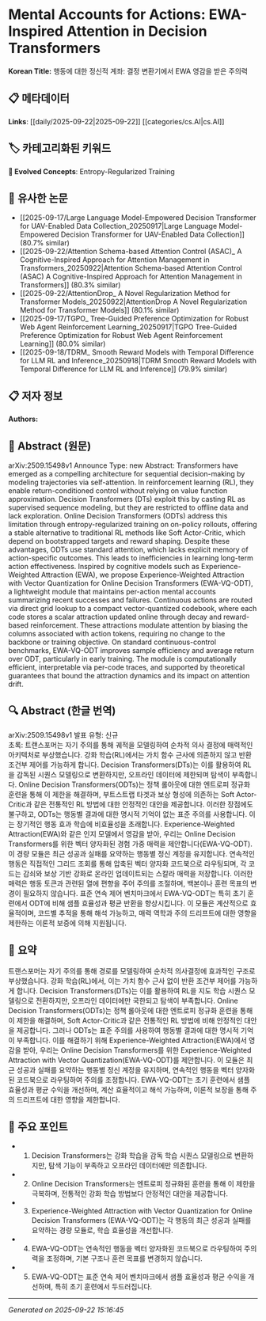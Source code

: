 # Mental Accounts for Actions: EWA-Inspired Attention in Decision Transformers

**Korean Title:** 행동에 대한 정신적 계좌: 결정 변환기에서 EWA 영감을 받은 주의력

## 📋 메타데이터

**Links**: [[daily/2025-09-22|2025-09-22]] [[categories/cs.AI|cs.AI]]

## 🏷️ 카테고리화된 키워드
**🚀 Evolved Concepts**: Entropy-Regularized Training

## 🔗 유사한 논문
- [[2025-09-17/Large Language Model-Empowered Decision Transformer for UAV-Enabled Data Collection_20250917|Large Language Model-Empowered Decision Transformer for UAV-Enabled Data Collection]] (80.7% similar)
- [[2025-09-22/Attention Schema-based Attention Control (ASAC)_ A Cognitive-Inspired Approach for Attention Management in Transformers_20250922|Attention Schema-based Attention Control (ASAC) A Cognitive-Inspired Approach for Attention Management in Transformers]] (80.3% similar)
- [[2025-09-22/AttentionDrop_ A Novel Regularization Method for Transformer Models_20250922|AttentionDrop A Novel Regularization Method for Transformer Models]] (80.1% similar)
- [[2025-09-17/TGPO_ Tree-Guided Preference Optimization for Robust Web Agent Reinforcement Learning_20250917|TGPO Tree-Guided Preference Optimization for Robust Web Agent Reinforcement Learning]] (80.0% similar)
- [[2025-09-18/TDRM_ Smooth Reward Models with Temporal Difference for LLM RL and Inference_20250918|TDRM Smooth Reward Models with Temporal Difference for LLM RL and Inference]] (79.9% similar)

## 📋 저자 정보

**Authors:** 

## 📄 Abstract (원문)

arXiv:2509.15498v1 Announce Type: new 
Abstract: Transformers have emerged as a compelling architecture for sequential decision-making by modeling trajectories via self-attention. In reinforcement learning (RL), they enable return-conditioned control without relying on value function approximation. Decision Transformers (DTs) exploit this by casting RL as supervised sequence modeling, but they are restricted to offline data and lack exploration. Online Decision Transformers (ODTs) address this limitation through entropy-regularized training on on-policy rollouts, offering a stable alternative to traditional RL methods like Soft Actor-Critic, which depend on bootstrapped targets and reward shaping. Despite these advantages, ODTs use standard attention, which lacks explicit memory of action-specific outcomes. This leads to inefficiencies in learning long-term action effectiveness. Inspired by cognitive models such as Experience-Weighted Attraction (EWA), we propose Experience-Weighted Attraction with Vector Quantization for Online Decision Transformers (EWA-VQ-ODT), a lightweight module that maintains per-action mental accounts summarizing recent successes and failures. Continuous actions are routed via direct grid lookup to a compact vector-quantized codebook, where each code stores a scalar attraction updated online through decay and reward-based reinforcement. These attractions modulate attention by biasing the columns associated with action tokens, requiring no change to the backbone or training objective. On standard continuous-control benchmarks, EWA-VQ-ODT improves sample efficiency and average return over ODT, particularly in early training. The module is computationally efficient, interpretable via per-code traces, and supported by theoretical guarantees that bound the attraction dynamics and its impact on attention drift.

## 🔍 Abstract (한글 번역)

arXiv:2509.15498v1 발표 유형: 신규  
초록: 트랜스포머는 자기 주의를 통해 궤적을 모델링하여 순차적 의사 결정에 매력적인 아키텍처로 부상했습니다. 강화 학습(RL)에서는 가치 함수 근사에 의존하지 않고 반환 조건부 제어를 가능하게 합니다. Decision Transformers(DTs)는 이를 활용하여 RL을 감독된 시퀀스 모델링으로 변환하지만, 오프라인 데이터에 제한되며 탐색이 부족합니다. Online Decision Transformers(ODTs)는 정책 롤아웃에 대한 엔트로피 정규화 훈련을 통해 이 제한을 해결하며, 부트스트랩 타겟과 보상 형성에 의존하는 Soft Actor-Critic과 같은 전통적인 RL 방법에 대한 안정적인 대안을 제공합니다. 이러한 장점에도 불구하고, ODTs는 행동별 결과에 대한 명시적 기억이 없는 표준 주의를 사용합니다. 이는 장기적인 행동 효과 학습에 비효율성을 초래합니다. Experience-Weighted Attraction(EWA)와 같은 인지 모델에서 영감을 받아, 우리는 Online Decision Transformers를 위한 벡터 양자화된 경험 가중 매력을 제안합니다(EWA-VQ-ODT). 이 경량 모듈은 최근 성공과 실패를 요약하는 행동별 정신 계정을 유지합니다. 연속적인 행동은 직접적인 그리드 조회를 통해 압축된 벡터 양자화 코드북으로 라우팅되며, 각 코드는 감쇠와 보상 기반 강화로 온라인 업데이트되는 스칼라 매력을 저장합니다. 이러한 매력은 행동 토큰과 관련된 열에 편향을 주어 주의를 조절하며, 백본이나 훈련 목표의 변경이 필요하지 않습니다. 표준 연속 제어 벤치마크에서 EWA-VQ-ODT는 특히 초기 훈련에서 ODT에 비해 샘플 효율성과 평균 반환을 향상시킵니다. 이 모듈은 계산적으로 효율적이며, 코드별 추적을 통해 해석 가능하고, 매력 역학과 주의 드리프트에 대한 영향을 제한하는 이론적 보증에 의해 지원됩니다.

## 📝 요약

트랜스포머는 자기 주의를 통해 경로를 모델링하여 순차적 의사결정에 효과적인 구조로 부상했습니다. 강화 학습(RL)에서, 이는 가치 함수 근사 없이 반환 조건부 제어를 가능하게 합니다. Decision Transformers(DTs)는 이를 활용하여 RL을 지도 학습 시퀀스 모델링으로 전환하지만, 오프라인 데이터에만 국한되고 탐색이 부족합니다. Online Decision Transformers(ODTs)는 정책 롤아웃에 대한 엔트로피 정규화 훈련을 통해 이 제한을 해결하며, Soft Actor-Critic과 같은 전통적인 RL 방법에 비해 안정적인 대안을 제공합니다. 그러나 ODTs는 표준 주의를 사용하여 행동별 결과에 대한 명시적 기억이 부족합니다. 이를 해결하기 위해 Experience-Weighted Attraction(EWA)에서 영감을 받아, 우리는 Online Decision Transformers를 위한 Experience-Weighted Attraction with Vector Quantization(EWA-VQ-ODT)를 제안합니다. 이 모듈은 최근 성공과 실패를 요약하는 행동별 정신 계정을 유지하며, 연속적인 행동을 벡터 양자화된 코드북으로 라우팅하여 주의를 조정합니다. EWA-VQ-ODT는 초기 훈련에서 샘플 효율성과 평균 수익을 개선하며, 계산 효율적이고 해석 가능하며, 이론적 보장을 통해 주의 드리프트에 대한 영향을 제한합니다.

## 🎯 주요 포인트

- 1. Decision Transformers는 강화 학습을 감독 학습 시퀀스 모델링으로 변환하지만, 탐색 기능이 부족하고 오프라인 데이터에만 의존합니다.

- 2. Online Decision Transformers는 엔트로피 정규화된 훈련을 통해 이 제한을 극복하며, 전통적인 강화 학습 방법보다 안정적인 대안을 제공합니다.

- 3. Experience-Weighted Attraction with Vector Quantization for Online Decision Transformers (EWA-VQ-ODT)는 각 행동의 최근 성공과 실패를 요약하는 경량 모듈로, 학습 효율성을 개선합니다.

- 4. EWA-VQ-ODT는 연속적인 행동을 벡터 양자화된 코드북으로 라우팅하여 주의력을 조정하며, 기본 구조나 훈련 목표를 변경하지 않습니다.

- 5. EWA-VQ-ODT는 표준 연속 제어 벤치마크에서 샘플 효율성과 평균 수익을 개선하며, 특히 초기 훈련에서 두드러집니다.

---

*Generated on 2025-09-22 15:16:45*